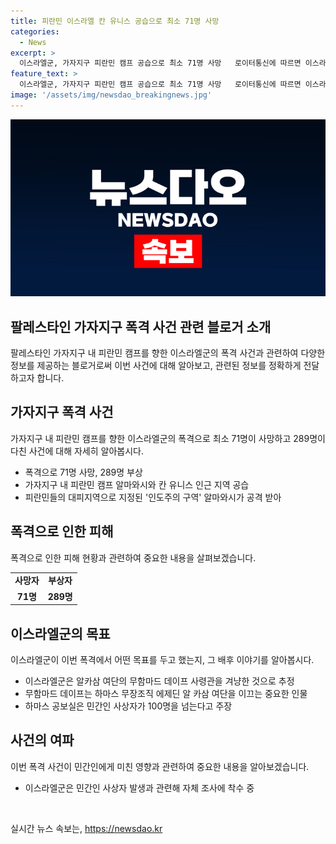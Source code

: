 ```yaml
---
title: 피란민 이스라엘 칸 유니스 공습으로 최소 71명 사망
categories:
  - News
excerpt: >
  이스라엘군, 가자지구 피란민 캠프 공습으로 최소 71명 사망   로이터통신에 따르면 이스라엘군이 가자지구 내 피란민 캠프를 공습해 최소 71명이 숨지고 289명이 다쳤다. 이번 공습은 하마스의 무함마드 데이프 사령관을 겨냥한 것으로 알려졌으며, 민간인 사상자 발생과 관련해 이스라엘군은 자체 조사에 착수했다고 밝혔다.
feature_text: >
  이스라엘군, 가자지구 피란민 캠프 공습으로 최소 71명 사망   로이터통신에 따르면 이스라엘군이 가자지구 내 피란민 캠프를 공습해 최소 71명이 숨지고 289명이 다쳤다. 이번 공습은 하마스의 무함마드 데이프 사령관을 겨냥한 것으로 알려졌으며, 민간인 사상자 발생과 관련해 이스라엘군은 자체 조사에 착수했다고 밝혔다.
image: '/assets/img/newsdao_breakingnews.jpg'
---
```


<p><img src="/assets/img/newsdao_breakingnews.jpg" alt="ontimetimes 속보" /></p>

<h2 data-ke-size="size26">팔레스타인 가자지구 폭격 사건 관련 블로거 소개</h2>

<p data-ke-size="size16">팔레스타인 가자지구 내 피란민 캠프를 향한 이스라엘군의 폭격 사건과 관련하여 다양한 정보를 제공하는 블로거로써 이번 사건에 대해 알아보고, 관련된 정보를 정확하게 전달하고자 합니다.</p>

<h2 data-ke-size="size26">가자지구 폭격 사건</h2>

<p data-ke-size="size16">가자지구 내 피란민 캠프를 향한 이스라엘군의 폭격으로 최소 71명이 사망하고 289명이 다친 사건에 대해 자세히 알아봅시다.</p>

<ul>
    <li>폭격으로 71명 사망, 289명 부상</li>
    <li>가자지구 내 피란민 캠프 알마와시와 칸 유니스 인근 지역 공습</li>
    <li>피란민들의 대피지역으로 지정된 '인도주의 구역' 알마와시가 공격 받아</li>
</ul>

<h2 data-ke-size="size26">폭격으로 인한 피해</h2>

<p data-ke-size="size16">폭격으로 인한 피해 현황과 관련하여 중요한 내용을 살펴보겠습니다.</p>

<table>
    <tr>
        <td style="text-align: center; height: 17px;"><b>사망자</b></td>
        <td style="text-align: center; height: 17px;"><b>부상자</b></td>
    </tr>
    <tr>
        <td style="text-align: center; height: 17px;"><b>71명</b></td>
        <td style="text-align: center; height: 17px;"><b>289명</b></td>
    </tr>
</table>

<h2 data-ke-size="size26">이스라엘군의 목표</h2>

<p data-ke-size="size16">이스라엘군이 이번 폭격에서 어떤 목표를 두고 했는지, 그 배후 이야기를 알아봅시다.</p>

<ul>
    <li>이스라엘군은 알카삼 여단의 무함마드 데이프 사령관을 겨냥한 것으로 추정</li>
    <li>무함마드 데이프는 하마스 무장조직 에제딘 알 카삼 여단을 이끄는 중요한 인물</li>
    <li>하마스 공보실은 민간인 사상자가 100명을 넘는다고 주장</li>
</ul>

<h2 data-ke-size="size26">사건의 여파</h2>

<p data-ke-size="size16">이번 폭격 사건이 민간인에게 미친 영향과 관련하여 중요한 내용을 알아보겠습니다.</p>

<ul>
    <li>이스라엘군은 민간인 사상자 발생과 관련해 자체 조사에 착수 중</li>
</ul>

<p data-ke-size="size16">&nbsp;</p>
실시간 뉴스 속보는, <a href="https://newsdao.kr" rel="dofollow">https://newsdao.kr</a>


